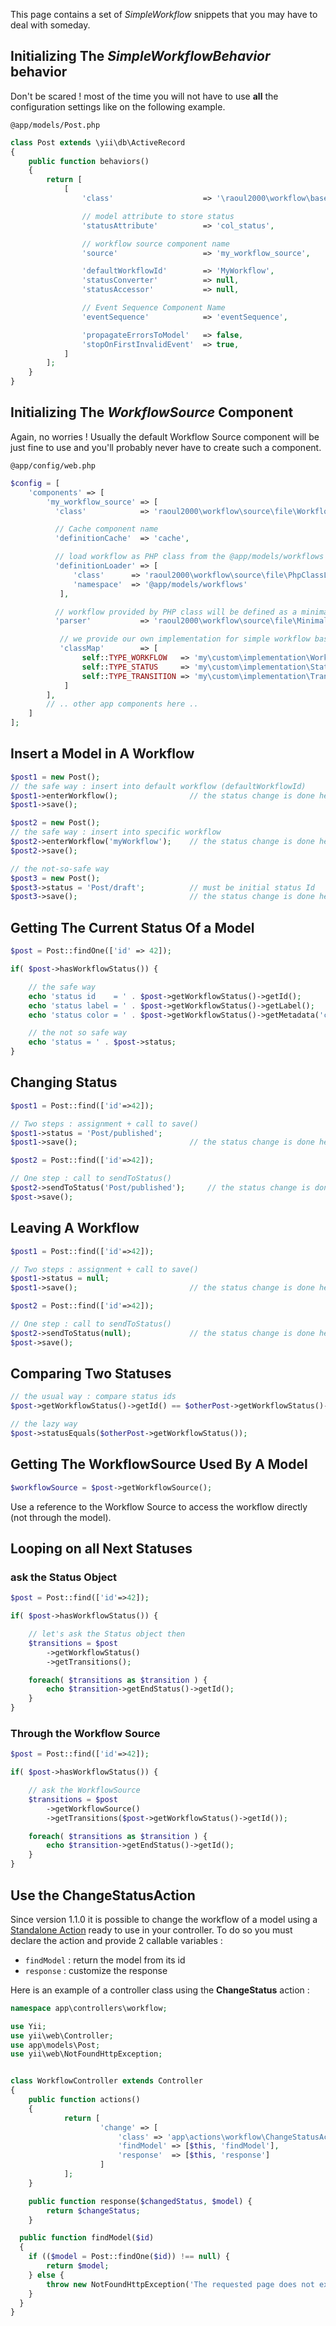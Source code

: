 
This page contains a set of *SimpleWorkflow* snippets that you may have to deal with someday.

## Initializing The *SimpleWorkflowBehavior* behavior

Don't be scared ! most of the time you will not have to use **all** the configuration settings like on the following example.

`@app/models/Post.php`

```php
class Post extends \yii\db\ActiveRecord
{
    public function behaviors()
    {
        return [
        	[
	            'class'                    => '\raoul2000\workflow\base\SimpleWorkflowBehavior',

	            // model attribute to store status
	            'statusAttribute'          => 'col_status',

	            // workflow source component name
	            'source'                   => 'my_workflow_source',

	            'defaultWorkflowId'        => 'MyWorkflow',
	            'statusConverter'          => null,
	            'statusAccessor'           => null,

	            // Event Sequence Component Name
	            'eventSequence'            => 'eventSequence',

	            'propagateErrorsToModel'   => false,
	            'stopOnFirstInvalidEvent'  => true,
			]
        ];
    }
}
```

## Initializing The *WorkflowSource* Component

Again, no worries ! Usually the default Workflow Source component will be just fine to use and you'll probably never have to create such a component.

`@app/config/web.php`

```php
$config = [
    'components' => [
        'my_workflow_source' => [
          'class'            => 'raoul2000\workflow\source\file\WorkflowFileSource',

          // Cache component name
          'definitionCache'  => 'cache',

          // load workflow as PHP class from the @app/models/workflows namespace
          'definitionLoader' => [
              'class'      => 'raoul2000\workflow\source\file\PhpClassLoader',
              'namespace'  => '@app/models/workflows'
           ],

          // workflow provided by PHP class will be defined as a minimal array
          'parser'           => 'raoul2000\workflow\source\file\MinimalArrayParser',          

           // we provide our own implementation for simple workflow base objects
		   'classMap'        => [
				self::TYPE_WORKFLOW   => 'my\custom\implementation\Workflow',
				self::TYPE_STATUS     => 'my\custom\implementation\Status',
				self::TYPE_TRANSITION => 'my\custom\implementation\Transition'
			]
        ],
        // .. other app components here ..
	]
];
```

## Insert a Model in A Workflow

```php
$post1 = new Post();
// the safe way : insert into default workflow (defaultWorkflowId)
$post1->enterWorkflow();				// the status change is done here
$post1->save();

$post2 = new Post();
// the safe way : insert into specific workflow
$post2->enterWorkflow('myWorkflow');	// the status change is done here
$post2->save();

// the not-so-safe way
$post3 = new Post();
$post3->status = 'Post/draft'; 			// must be initial status Id
$post3->save();							// the status change is done here

```

## Getting The Current Status Of a Model


```php
$post = Post::findOne(['id' => 42]);

if( $post->hasWorkflowStatus()) {

	// the safe way
	echo 'status id    = ' . $post->getWorkflowStatus()->getId();
	echo 'status label = ' . $post->getWorkflowStatus()->getLabel();
	echo 'status color = ' . $post->getWorkflowStatus()->getMetadata('color');

	// the not so safe way
	echo 'status = ' . $post->status;
}
```

## Changing Status


```php
$post1 = Post::find(['id'=>42]);

// Two steps : assignment + call to save()
$post1->status = 'Post/published';
$post1->save();							// the status change is done here

$post2 = Post::find(['id'=>42]);

// One step : call to sendToStatus()
$post2->sendToStatus('Post/published'); 	// the status change is done here
$post->save();
```

## Leaving A Workflow

```php
$post1 = Post::find(['id'=>42]);

// Two steps : assignment + call to save()
$post1->status = null;
$post1->save();							// the status change is done here

$post2 = Post::find(['id'=>42]);

// One step : call to sendToStatus()
$post2->sendToStatus(null);				// the status change is done here
$post->save();
```

## Comparing Two Statuses

```php
// the usual way : compare status ids
$post->getWorkflowStatus()->getId() == $otherPost->getWorkflowStatus()->getId();

// the lazy way
$post->statusEquals($otherPost->getWorkflowStatus());
```

## Getting The WorkflowSource Used By A Model

```php
$workflowSource = $post->getWorkflowSource();
```
Use a reference to the Workflow Source to access the workflow directly (not through the model).

## Looping on all Next Statuses

### ask the Status Object

```php
$post = Post::find(['id'=>42]);

if( $post->hasWorkflowStatus()) {

	// let's ask the Status object then
	$transitions = $post
		->getWorkflowStatus()
		->getTransitions();

	foreach( $transitions as $transition ) {
		echo $transition->getEndStatus()->getId();
	}
}
```

### Through the Workflow Source

```php
$post = Post::find(['id'=>42]);

if( $post->hasWorkflowStatus()) {

	// ask the WorkflowSource
	$transitions = $post
		->getWorkflowSource()
		->getTransitions($post->getWorkflowStatus()->getId());

	foreach( $transitions as $transition ) {
		echo $transition->getEndStatus()->getId();
	}
}
```

## Use the ChangeStatusAction

Since version 1.1.0 it is possible to change the workflow of a model using a [Standalone Action](http://www.yiiframework.com/doc-2.0/guide-structure-controllers.html#standalone-actions) ready to use in your controller. To do so you must declare the action and provide 2 callable variables :

- `findModel` : return the model from its id
-  `response` : customize the response

Here is an example of a controller class using the **ChangeStatus** action :

```php
namespace app\controllers\workflow;

use Yii;
use yii\web\Controller;
use app\models\Post;
use yii\web\NotFoundHttpException;


class WorkflowController extends Controller
{
	public function actions()
	{
			return [
					'change' => [
						'class' => 'app\actions\workflow\ChangeStatusAction',
						'findModel' => [$this, 'findModel'],
						'response'  => [$this, 'response']
					]
			];
	}

	public function response($changedStatus, $model) {
		return $changeStatus;
	}

  public function findModel($id)
  {
  	if (($model = Post::findOne($id)) !== null) {
  		return $model;
  	} else {
  		throw new NotFoundHttpException('The requested page does not exist.');
  	}
  }
}
```
